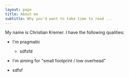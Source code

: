 ```yaml
---
layout: page
title: About me
subtitle: Why you'd want to take time to read ...
---
```


My name is Christian Kremer. I have the following qualities:

- I'm pragmatic
   + sdfsfd
- I'm aiming for "small footprint / low overhead"

- sdfsf

  
  



